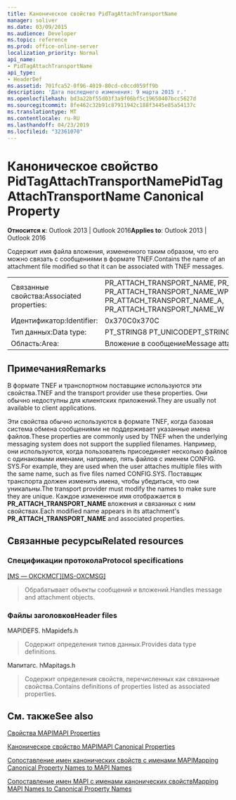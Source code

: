 ```yaml
---
title: Каноническое свойство PidTagAttachTransportName
manager: soliver
ms.date: 03/09/2015
ms.audience: Developer
ms.topic: reference
ms.prod: office-online-server
localization_priority: Normal
api_name:
- PidTagAttachTransportName
api_type:
- HeaderDef
ms.assetid: 701fca52-0f96-4019-80cd-c0ccd059ff9b
description: 'Дата последнего изменения: 9 марта 2015 г.'
ms.openlocfilehash: bd3a22bf55d03f3a9f06bf5c19650407bcc5627d
ms.sourcegitcommit: 8fe462c32b91c87911942c188f3445e85a54137c
ms.translationtype: MT
ms.contentlocale: ru-RU
ms.lasthandoff: 04/23/2019
ms.locfileid: "32361070"
---
```

# <a name="pidtagattachtransportname-canonical-property"></a><span data-ttu-id="f6aae-103">Каноническое свойство PidTagAttachTransportName</span><span class="sxs-lookup"><span data-stu-id="f6aae-103">PidTagAttachTransportName Canonical Property</span></span>

  
  
<span data-ttu-id="f6aae-104">**Относится к**: Outlook 2013 | Outlook 2016</span><span class="sxs-lookup"><span data-stu-id="f6aae-104">**Applies to**: Outlook 2013 | Outlook 2016</span></span> 
  
<span data-ttu-id="f6aae-105">Содержит имя файла вложения, измененного таким образом, что его можно связать с сообщениями в формате TNEF.</span><span class="sxs-lookup"><span data-stu-id="f6aae-105">Contains the name of an attachment file modified so that it can be associated with TNEF messages.</span></span> 
  
|||
|:-----|:-----|
|<span data-ttu-id="f6aae-106">Связанные свойства:</span><span class="sxs-lookup"><span data-stu-id="f6aae-106">Associated properties:</span></span>  <br/> |<span data-ttu-id="f6aae-107">PR_ATTACH_TRANSPORT_NAME, PR_ATTACH_TRANSPORT_NAME_A PR_ATTACH_TRANSPORT_NAME_W</span><span class="sxs-lookup"><span data-stu-id="f6aae-107">PR_ATTACH_TRANSPORT_NAME, PR_ATTACH_TRANSPORT_NAME_A, PR_ATTACH_TRANSPORT_NAME_W</span></span>  <br/> |
|<span data-ttu-id="f6aae-108">Идентификатор:</span><span class="sxs-lookup"><span data-stu-id="f6aae-108">Identifier:</span></span>  <br/> |<span data-ttu-id="f6aae-109">0x370C</span><span class="sxs-lookup"><span data-stu-id="f6aae-109">0x370C</span></span>  <br/> |
|<span data-ttu-id="f6aae-110">Тип данных:</span><span class="sxs-lookup"><span data-stu-id="f6aae-110">Data type:</span></span>  <br/> |<span data-ttu-id="f6aae-111">PT_STRING8 PT_UNICODE</span><span class="sxs-lookup"><span data-stu-id="f6aae-111">PT_STRING8, PT_UNICODE</span></span>  <br/> |
|<span data-ttu-id="f6aae-112">Область:</span><span class="sxs-lookup"><span data-stu-id="f6aae-112">Area:</span></span>  <br/> |<span data-ttu-id="f6aae-113">Вложение в сообщение</span><span class="sxs-lookup"><span data-stu-id="f6aae-113">Message attachment</span></span>  <br/> |
   
## <a name="remarks"></a><span data-ttu-id="f6aae-114">Примечания</span><span class="sxs-lookup"><span data-stu-id="f6aae-114">Remarks</span></span>

<span data-ttu-id="f6aae-115">В формате TNEF и транспортном поставщике используются эти свойства.</span><span class="sxs-lookup"><span data-stu-id="f6aae-115">TNEF and the transport provider use these properties.</span></span> <span data-ttu-id="f6aae-116">Они обычно недоступны для клиентских приложений.</span><span class="sxs-lookup"><span data-stu-id="f6aae-116">They are usually not available to client applications.</span></span> 
  
<span data-ttu-id="f6aae-117">Эти свойства обычно используются в формате TNEF, когда базовая система обмена сообщениями не поддерживает указанные имена файлов.</span><span class="sxs-lookup"><span data-stu-id="f6aae-117">These properties are commonly used by TNEF when the underlying messaging system does not support the supplied filenames.</span></span> <span data-ttu-id="f6aae-118">Например, они используются, когда пользователь присоединяет несколько файлов с одинаковыми именами, например, пять файлов с именем CONFIG. SYS.</span><span class="sxs-lookup"><span data-stu-id="f6aae-118">For example, they are used when the user attaches multiple files with the same name, such as five files named CONFIG.SYS.</span></span> <span data-ttu-id="f6aae-119">Поставщик транспорта должен изменить имена, чтобы убедиться, что они уникальны.</span><span class="sxs-lookup"><span data-stu-id="f6aae-119">The transport provider must modify the names to make sure they are unique.</span></span> <span data-ttu-id="f6aae-120">Каждое измененное имя отображается в **PR_ATTACH_TRANSPORT_NAME** вложения и связанных с ним свойствах.</span><span class="sxs-lookup"><span data-stu-id="f6aae-120">Each modified name appears in its attachment's **PR_ATTACH_TRANSPORT_NAME** and associated properties.</span></span> 
  
## <a name="related-resources"></a><span data-ttu-id="f6aae-121">Связанные ресурсы</span><span class="sxs-lookup"><span data-stu-id="f6aae-121">Related resources</span></span>

### <a name="protocol-specifications"></a><span data-ttu-id="f6aae-122">Спецификации протокола</span><span class="sxs-lookup"><span data-stu-id="f6aae-122">Protocol specifications</span></span>

<span data-ttu-id="f6aae-123">[[MS — ОКСКМСГ]](https://msdn.microsoft.com/library/7fd7ec40-deec-4c06-9493-1bc06b349682%28Office.15%29.aspx)</span><span class="sxs-lookup"><span data-stu-id="f6aae-123">[[MS-OXCMSG]](https://msdn.microsoft.com/library/7fd7ec40-deec-4c06-9493-1bc06b349682%28Office.15%29.aspx)</span></span>
  
> <span data-ttu-id="f6aae-124">Обрабатывает объекты сообщений и вложений.</span><span class="sxs-lookup"><span data-stu-id="f6aae-124">Handles message and attachment objects.</span></span>
    
### <a name="header-files"></a><span data-ttu-id="f6aae-125">Файлы заголовков</span><span class="sxs-lookup"><span data-stu-id="f6aae-125">Header files</span></span>

<span data-ttu-id="f6aae-126">MAPIDEFS. h</span><span class="sxs-lookup"><span data-stu-id="f6aae-126">Mapidefs.h</span></span>
  
> <span data-ttu-id="f6aae-127">Содержит определения типов данных.</span><span class="sxs-lookup"><span data-stu-id="f6aae-127">Provides data type definitions.</span></span>
    
<span data-ttu-id="f6aae-128">Мапитагс. h</span><span class="sxs-lookup"><span data-stu-id="f6aae-128">Mapitags.h</span></span>
  
> <span data-ttu-id="f6aae-129">Содержит определения свойств, перечисленных как связанные свойства.</span><span class="sxs-lookup"><span data-stu-id="f6aae-129">Contains definitions of properties listed as associated properties.</span></span>
    
## <a name="see-also"></a><span data-ttu-id="f6aae-130">См. также</span><span class="sxs-lookup"><span data-stu-id="f6aae-130">See also</span></span>



[<span data-ttu-id="f6aae-131">Свойства MAPI</span><span class="sxs-lookup"><span data-stu-id="f6aae-131">MAPI Properties</span></span>](mapi-properties.md)
  
[<span data-ttu-id="f6aae-132">Каноническое свойство MAPI</span><span class="sxs-lookup"><span data-stu-id="f6aae-132">MAPI Canonical Properties</span></span>](mapi-canonical-properties.md)
  
[<span data-ttu-id="f6aae-133">Сопоставление имен канонических свойств с именами MAPI</span><span class="sxs-lookup"><span data-stu-id="f6aae-133">Mapping Canonical Property Names to MAPI Names</span></span>](mapping-canonical-property-names-to-mapi-names.md)
  
[<span data-ttu-id="f6aae-134">Сопоставление имен MAPI с именами канонических свойств</span><span class="sxs-lookup"><span data-stu-id="f6aae-134">Mapping MAPI Names to Canonical Property Names</span></span>](mapping-mapi-names-to-canonical-property-names.md)

